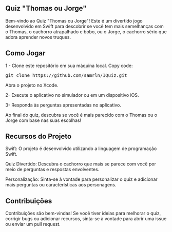 ## Quiz "Thomas ou Jorge"
Bem-vindo ao Quiz "Thomas ou Jorge"! Este é um divertido jogo desenvolvido em Swift para descobrir se você tem mais semelhanças com o Thomas, o cachorro atrapalhado e bobo, ou o Jorge, o cachorro sério que adora aprender novos truques.

## Como Jogar
1 - Clone este repositório em sua máquina local.
Copy code:
<pre>
git clone https://github.com/samrln/IQuiz.git
</pre>
Abra o projeto no Xcode.


2- Execute o aplicativo no simulador ou em um dispositivo iOS.

3- Responda às perguntas apresentadas no aplicativo.

Ao final do quiz, descubra se você é mais parecido com o Thomas ou o Jorge com base nas suas escolhas!

## Recursos do Projeto
Swift: O projeto é desenvolvido utilizando a linguagem de programação Swift.

Quiz Divertido: Descubra o cachorro que mais se parece com você por meio de perguntas e respostas envolventes.

Personalização: Sinta-se à vontade para personalizar o quiz e adicionar mais perguntas ou características aos personagens.

## Contribuições

Contribuições são bem-vindas! Se você tiver ideias para melhorar o quiz, corrigir bugs ou adicionar recursos, sinta-se à vontade para abrir uma issue ou enviar um pull request.
